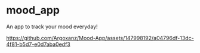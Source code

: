 # mood_app

An app to track your mood everyday!



https://github.com/Argoxanz/Mood-App/assets/147998192/a04796df-13dc-4f81-b5d7-e0d7aba0edf3


